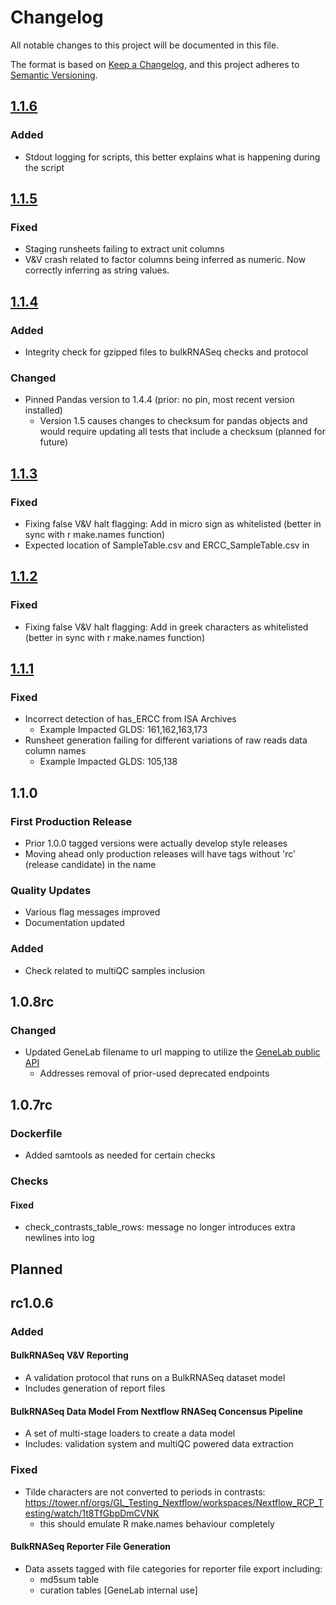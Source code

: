 # Changelog

All notable changes to this project will be documented in this file.

The format is based on [Keep a Changelog](https://keepachangelog.com/en/1.0.0/),
and this project adheres to [Semantic Versioning](https://semver.org/spec/v2.0.0.html).

## [1.1.6]

### Added
- Stdout logging for scripts, this better explains what is happening during the script
## [1.1.5]

### Fixed
- Staging runsheets failing to extract unit columns 
- V&V crash related to factor columns being inferred as numeric. Now correctly inferring as string values.

## [1.1.4]
### Added
- Integrity check for gzipped files to bulkRNASeq checks and protocol

### Changed
- Pinned Pandas version to 1.4.4 (prior: no pin, most recent version installed)
  - Version 1.5 causes changes to checksum for pandas objects and would require updating all tests that include a checksum (planned for future)
## [1.1.3]

### Fixed
- Fixing false V&V halt flagging: Add in micro sign as whitelisted (better in sync with r make.names function)
- Expected location of SampleTable.csv and ERCC_SampleTable.csv in 
## [1.1.2]

### Fixed
- Fixing false V&V halt flagging: Add in greek characters as whitelisted (better in sync with r make.names function)

## [1.1.1]
### Fixed
- Incorrect detection of has_ERCC from ISA Archives
  - Example Impacted GLDS: 161,162,163,173
- Runsheet generation failing for different variations of raw reads data column names
  - Example Impacted GLDS: 105,138

## 1.1.0

### First Production Release
- Prior 1.0.0 tagged versions were actually develop style releases
- Moving ahead only production releases will have tags without 'rc' (release candidate) in the name

### Quality Updates
- Various flag messages improved
- Documentation updated

### Added
- Check related to multiQC samples inclusion

## 1.0.8rc

### Changed

- Updated GeneLab filename to url mapping to utilize the [GeneLab public API](https://genelab.nasa.gov/genelabAPIs)
  - Addresses removal of prior-used deprecated endpoints

## 1.0.7rc

### Dockerfile

- Added samtools as needed for certain checks

### Checks

#### Fixed

- check_contrasts_table_rows: message no longer introduces extra newlines into log

## Planned

## rc1.0.6

### Added

#### BulkRNASeq V&V Reporting

- A validation protocol that runs on a BulkRNASeq dataset model
- Includes generation of report files

#### BulkRNASeq Data Model From Nextflow RNASeq Concensus Pipeline

- A set of multi-stage loaders to create a data model
- Includes: validation system and multiQC powered data extraction

### Fixed

- Tilde characters are not converted to periods in contrasts: https://tower.nf/orgs/GL_Testing_Nextflow/workspaces/Nextflow_RCP_Testing/watch/1t8TfGbpDmCVNK
  - this should emulate R make.names behaviour completely

#### BulkRNASeq Reporter File Generation

- Data assets tagged with file categories for reporter file export including:
  - md5sum table
  - curation tables [GeneLab internal use]

[1.1.1]: https://github.com/j-81/dp_tools/compare/1.1.0...1.1.1
[1.1.2]: https://github.com/j-81/dp_tools/compare/1.1.1...1.1.2
[1.1.3]: https://github.com/j-81/dp_tools/compare/1.1.2...1.1.3
[1.1.4]: https://github.com/j-81/dp_tools/compare/1.1.3...1.1.4
[1.1.5]: https://github.com/j-81/dp_tools/compare/1.1.4...1.1.5
[1.1.6]: https://github.com/j-81/dp_tools/compare/1.1.5...1.1.6
